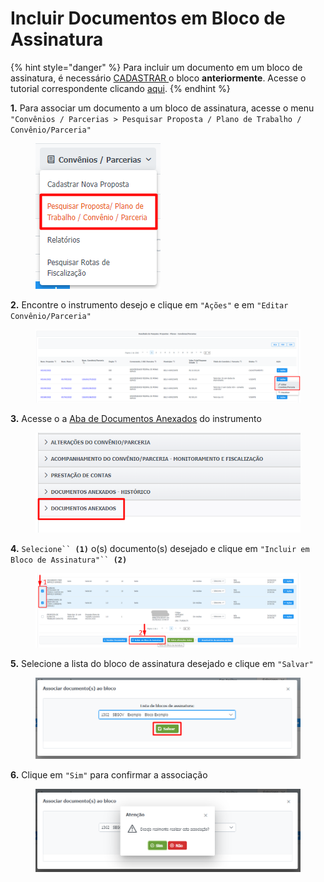 # Incluir Documentos em Bloco de Assinatura

{% hint style="danger" %}
Para incluir um documento em um bloco de assinatura, é necessário [CADASTRAR ](cadastrar-novo-bloco.md)o bloco **anteriormente**. Acesse o tutorial correspondente clicando [aqui](cadastrar-novo-bloco.md).&#x20;
{% endhint %}

**1.** Para associar um documento a um bloco de assinatura, acesse o menu `"Convênios / Parcerias > Pesquisar Proposta / Plano de Trabalho / Convênio/Parceria"`

<figure><img src="../../.gitbook/assets/image (252) (2).png" alt=""><figcaption></figcaption></figure>

**2.** Encontre o instrumento desejo e clique em `"Ações"` e em `"Editar Convênio/Parceria"`

<figure><img src="../../.gitbook/assets/image (251) (1).png" alt=""><figcaption></figcaption></figure>

**3.** Acesse o a [Aba de Documentos Anexados](../aba-documentos-anexados/) do instrumento

<figure><img src="../../.gitbook/assets/image (15) (3).png" alt=""><figcaption></figcaption></figure>

**4.** `Selecione`` `**`(1)`** o(s) documento(s) desejado e clique em `"Incluir em Bloco de Assinatura"`` `**`(2)`**

<figure><img src="../../.gitbook/assets/image (186).png" alt=""><figcaption></figcaption></figure>

**5.** Selecione a lista do bloco de assinatura desejado e clique em `"Salvar"`

<figure><img src="../../.gitbook/assets/image (282) (1).png" alt=""><figcaption></figcaption></figure>

**6.** Clique em `"Sim"` para confirmar a associação

<figure><img src="../../.gitbook/assets/image (16) (1).png" alt=""><figcaption></figcaption></figure>

